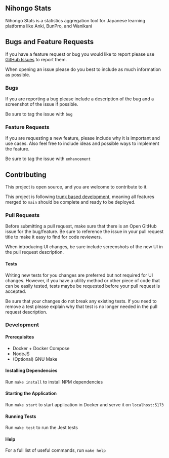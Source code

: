 ## Nihongo Stats

Nihongo Stats is a statistics aggregation tool for Japanese learning platforms like Anki, BunPro, and Wanikani

## Bugs and Feature Requests

If you have a feature request or bug you would like to report please
use [GitHub Issues](https://github.com/ranger-ross/nihongo-stats/issues) to report them.

When opening an issue please do you best to include as much information as possible.

### Bugs

If you are reporting a bug please include a description of the bug and a screenshot of the issue if possible.

Be sure to tag the issue with `bug`

### Feature Requests

If you are requesting a new feature, please include why it is important and use cases. Also feel free to include ideas
and possible ways to implement the feature.

Be sure to tag the issue with `enhancement`

## Contributing

This project is open source, and you are welcome to contribute to it.

This project is following [trunk based development](https://trunkbaseddevelopment.com/), meaning all features merged to `main` should be complete and ready to
be deployed.

### Pull Requests

Before submitting a pull request, make sure that there is an Open GitHub issue for the bug/feature. Be sure to reference
the issue in your pull request title to make it easy to find for code reviewers.

When introducing UI changes, be sure include screenshots of the new UI in the pull request description.

#### Tests

Writing new tests for you changes are preferred but not required for UI changes. However, if you have a utility method
or other piece of code that can be easily tested, tests maybe be requested before your pull request is accepted.

Be sure that your changes do not break any existing tests. If you need to remove a test please explain why that test is
no longer needed in the pull request description.

### Development

#### Prerequisites

- Docker + Docker Compose
- NodeJS
- (Optional) GNU Make

#### Installing Dependencies

Run `make install` to install NPM dependencies

#### Starting the Application

Run `make start` to start application in Docker and serve it on `localhost:5173`

#### Running Tests

Run `make test` to run the Jest tests

#### Help

For a full list of useful commands, run `make help`
